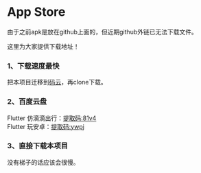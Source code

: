 # App Store

由于之前apk是放在github上面的，但近期github外链已无法下载文件。  

这里为大家提供下载地址！

### 1、下载速度最快

把本项目迁移到[码云](https://gitee.com)，再clone下载。

### 2、百度云盘

Flutter 仿滴滴出行：[提取码:81v4](https://pan.baidu.com/s/1Vo_TpJ_hnQXBkcSc74wFpQ)  
Flutter 玩安卓：[提取码:ywpj](https://pan.baidu.com/s/1Grhnx5X1UJmSWOI6LxaAMg )

### 3、直接下载本项目
没有梯子的话应该会很慢。
